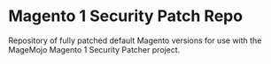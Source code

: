 # Magento 1 Security Patch Repo

Repository of fully patched default Magento versions for use with the MageMojo Magento 1 Security Patcher project.
